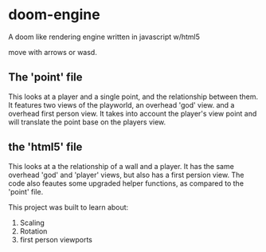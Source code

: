# doom-engine
A doom like rendering engine written in javascript w/html5

move with arrows or wasd.

## The 'point' file 
This looks at a player and a single point, and the relationship between them.  
It features two views of the playworld, an overhead 'god' view. and a overhead first person view.
It takes into account the player's view point and will translate the point base on the players view.

## the 'html5' file
This looks at a the relationship of a wall and a player.
It has the same overhead 'god' and 'player' views, but also has a first persion view.
The code also feautes some upgraded helper functions, as compared to the 'point' file.


This project was built to learn about:

1. Scaling
2. Rotation
3. first person viewports
